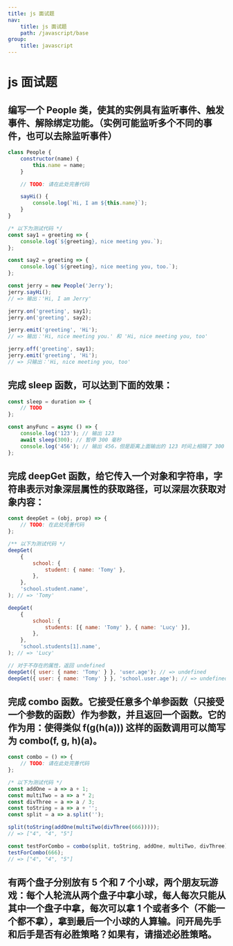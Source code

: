 ```yaml
---
title: js 面试题
nav:
    title: js 面试题
    path: /javascript/base
group:
    title: javascript
---
```


# js 面试题

## 编写一个 People 类，使其的实例具有监听事件、触发事件、解除绑定功能。（实例可能监听多个不同的事件，也可以去除监听事件）

```js
class People {
    constructor(name) {
        this.name = name;
    }

    // TODO: 请在此处完善代码

    sayHi() {
        console.log(`Hi, I am ${this.name}`);
    }
}

/* 以下为测试代码 */
const say1 = greeting => {
    console.log(`${greeting}, nice meeting you.`);
};

const say2 = greeting => {
    console.log(`${greeting}, nice meeting you, too.`);
};

const jerry = new People('Jerry');
jerry.sayHi();
// => 输出：'Hi, I am Jerry'

jerry.on('greeting', say1);
jerry.on('greeting', say2);

jerry.emit('greeting', 'Hi');
// => 输出：'Hi, nice meeting you.' 和 'Hi, nice meeting you, too'

jerry.off('greeting', say1);
jerry.emit('greeting', 'Hi');
// => 只输出：'Hi, nice meeting you, too'
```

## 完成 sleep 函数，可以达到下面的效果：

```js
const sleep = duration => {
    // TODO
};

const anyFunc = async () => {
    console.log('123'); // 输出 123
    await sleep(300); // 暂停 300 毫秒
    console.log('456'); // 输出 456，但是距离上面输出的 123 时间上相隔了 300 毫秒
};
```

## 完成 deepGet 函数，给它传入一个对象和字符串，字符串表示对象深层属性的获取路径，可以深层次获取对象内容：

```js
const deepGet = (obj, prop) => {
    // TODO: 在此处完善代码
};

/** 以下为测试代码 */
deepGet(
    {
        school: {
            student: { name: 'Tomy' },
        },
    },
    'school.student.name',
); // => 'Tomy'

deepGet(
    {
        school: {
            students: [{ name: 'Tomy' }, { name: 'Lucy' }],
        },
    },
    'school.students[1].name',
); // => 'Lucy'

// 对于不存在的属性，返回 undefined
deepGet({ user: { name: 'Tomy' } }, 'user.age'); // => undefined
deepGet({ user: { name: 'Tomy' } }, 'school.user.age'); // => undefined
```

## 完成 combo 函数。它接受任意多个单参函数（只接受一个参数的函数）作为参数，并且返回一个函数。它的作为用：使得类似 f(g(h(a))) 这样的函数调用可以简写为 combo(f, g, h)(a)。

```js
const combo = () => {
    // TODO: 请在此处完善代码
};

/* 以下为测试代码 */
const addOne = a => a + 1;
const multiTwo = a => a * 2;
const divThree = a => a / 3;
const toString = a => a + '';
const split = a => a.split('');

split(toString(addOne(multiTwo(divThree(666)))));
// => ["4", "4", "5"]

const testForCombo = combo(split, toString, addOne, multiTwo, divThree);
testForCombo(666);
// => ["4", "4", "5"]
```

## 有两个盘子分别放有 5 个和 7 个小球，两个朋友玩游戏：每个人轮流从两个盘子中拿小球，每人每次只能从其中一个盘子中拿，每次可以拿 1 个或者多个（不能一个都不拿），拿到最后一个小球的人算输。问开局先手和后手是否有必胜策略？如果有，请描述必胜策略。
